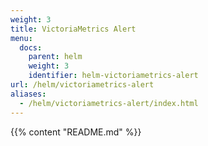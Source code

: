 ```yaml
---
weight: 3
title: VictoriaMetrics Alert
menu:
  docs:
    parent: helm
    weight: 3
    identifier: helm-victoriametrics-alert
url: /helm/victoriametrics-alert
aliases:
  - /helm/victoriametrics-alert/index.html
---
```

{{% content "README.md" %}}
